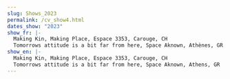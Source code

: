 ```yaml
---
slug: Shows_2023
permalink: /cv_show4.html
dates_show: "2023"
show_fr: |-
  Making Kin, Making Place, Espace 3353, Carouge, CH
  Tomorrows attitude is a bit far from here, Space Aknown, Athènes, GR
show_en: |-
  Making Kin, Making Place, Espace 3353, Carouge, CH
  Tomorrows attitude is a bit far from here, Space Aknown, Athens, GR
---
```

